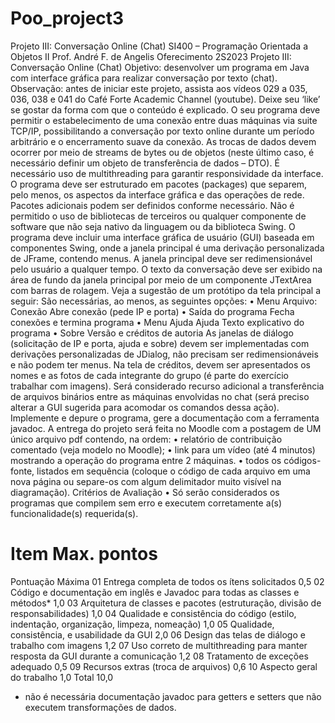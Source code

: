 # Poo_project3
Projeto III: Conversação Online (Chat)
SI400 – Programação Orientada a Objetos II
Prof. André F. de Angelis
Oferecimento 2S2023
Projeto III: Conversação Online (Chat)
Objetivo: desenvolver um programa em Java com interface gráfica para realizar conversação
por texto (chat).
Observação: antes de iniciar este projeto, assista aos vídeos 029 a 035, 036, 038 e 041 do
Café Forte Academic Channel (youtube). Deixe seu ‘like’ se gostar da forma com que o
conteúdo é explicado.
O seu programa deve permitir o estabelecimento de uma conexão entre duas máquinas via suite
TCP/IP, possibilitando a conversação por texto online durante um período arbitrário e o encerramento
suave da conexão. As trocas de dados devem ocorrer por meio de streams de bytes ou de objetos
(neste último caso, é necessário definir um objeto de transferência de dados – DTO).
É necessário uso de multithreading para garantir responsividade da interface. O programa deve ser
estruturado em pacotes (packages) que separem, pelo menos, os aspectos da interface gráfica e das
operações de rede. Pacotes adicionais podem ser definidos conforme necessário.
Não é permitido o uso de bibliotecas de terceiros ou qualquer componente de software que não seja
nativo da linguagem ou da biblioteca Swing.
O programa deve incluir uma interface gráfica de usuário (GUI) baseada em componentes Swing,
onde a janela principal é uma derivação personalizada de JFrame, contendo menus. A janela
principal deve ser redimensionável pelo usuário a qualquer tempo.
O texto da conversação deve ser exibido na área de fundo da janela principal por meio de um
componente JTextArea com barras de rolagem. Veja a sugestão de um protótipo da tela principal a
seguir:
São necessárias, ao menos, as seguintes opções:
• Menu Arquivo: Conexão Abre conexão (pede IP e porta)
• Saída do programa Fecha conexões e termina programa
• Menu Ajuda Ajuda Texto explicativo do programa
• Sobre Versão e créditos de autoria
As janelas de diálogo (solicitação de IP e porta, ajuda e sobre) devem ser implementadas com
derivações personalizadas de JDialog, não precisam ser redimensionáveis e não podem ter menus.
Na tela de créditos, devem ser apresentados os nomes e as fotos de cada integrante do grupo (é
parte do exercício trabalhar com imagens).
Será considerado recurso adicional a transferência de arquivos binários entre as máquinas envolvidas
no chat (será preciso alterar a GUI sugerida para acomodar os comandos dessa ação).
Implemente e depure o programa, gere a documentação com a ferramenta javadoc.
A entrega do projeto será feita no Moodle com a postagem de UM único arquivo pdf contendo, na
ordem:
• relatório de contribuição comentado (veja modelo no Moodle);
• link para um vídeo (até 4 minutos) mostrando a operação do programa entre 2 máquinas.
• todos os códigos-fonte, listados em sequência (coloque o código de cada arquivo em uma
nova página ou separe-os com algum delimitador muito visível na diagramação).
Critérios de Avaliação
• Só serão considerados os programas que compilem sem erro e executem corretamente a(s)
funcionalidade(s) requerida(s).
# Item Max. pontos
Pontuação Máxima
01 Entrega completa de todos os ítens solicitados 0,5
02 Código e documentação em inglês e Javadoc para todas as classes e métodos* 1,0
03 Arquitetura de classes e pacotes (estruturação, divisão de responsabilidades) 1,0
04 Qualidade e consistência do código (estilo, indentação, organização, limpeza, nomeação) 1,0
05 Qualidade, consistência, e usabilidade da GUI 2,0
06 Design das telas de diálogo e trabalho com imagens 1,2
07 Uso correto de multithreading para manter resposta da GUI durante a comunicação 1,2
08 Tratamento de exceções adequado 0,5
09 Recursos extras (troca de arquivos) 0,6
10 Aspecto geral do trabalho 1,0
Total 10,0
* não é necessária documentação javadoc para getters e setters que não executem transformações
de dados.
